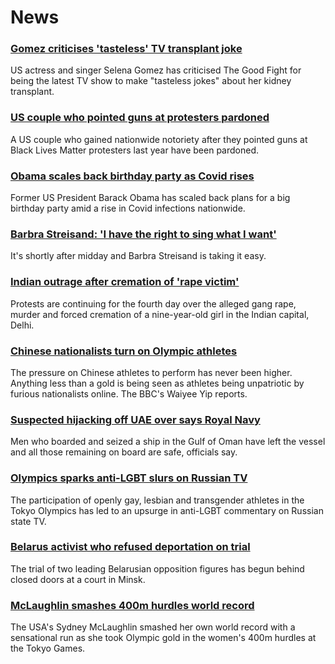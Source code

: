 # News
### [Gomez criticises 'tasteless' TV transplant joke](https://www.bbc.com/news/entertainment-arts-58083763)
US actress and singer Selena Gomez has criticised The Good Fight for being the latest TV show to make "tasteless jokes" about her kidney transplant.
### [US couple who pointed guns at protesters pardoned](https://www.bbc.com/news/world-us-canada-58083772)
A US couple who gained nationwide notoriety after they pointed guns at Black Lives Matter protesters last year have been pardoned.
### [Obama scales back birthday party as Covid rises](https://www.bbc.com/news/world-us-canada-58083780)
Former US President Barack Obama has scaled back plans for a big birthday party amid a rise in Covid infections nationwide.
### [Barbra Streisand: 'I have the right to sing what I want'](https://www.bbc.com/news/entertainment-arts-58056164)
It's shortly after midday and Barbra Streisand is taking it easy.
### [Indian outrage after cremation of 'rape victim'](https://www.bbc.com/news/world-asia-india-58083052)
Protests are continuing for the fourth day over the alleged gang rape, murder and forced cremation of a nine-year-old girl in the Indian capital, Delhi.
### [Chinese nationalists turn on Olympic athletes](https://www.bbc.com/news/world-asia-china-58024068)
The pressure on Chinese athletes to perform has never been higher. Anything less than a gold is being seen as athletes being unpatriotic by furious nationalists online. The BBC's Waiyee Yip reports.
### [Suspected hijacking off UAE over says Royal Navy](https://www.bbc.com/news/world-middle-east-58083671)
Men who boarded and seized a ship in the Gulf of Oman have left the vessel and all those remaining on board are safe, officials say. 
### [Olympics sparks anti-LGBT slurs on Russian TV](https://www.bbc.com/news/world-europe-58029133)
The participation of openly gay, lesbian and transgender athletes in the Tokyo Olympics has led to an upsurge in anti-LGBT commentary on Russian state TV.
### [Belarus activist who refused deportation on trial](https://www.bbc.com/news/world-europe-58083672)
The trial of two leading Belarusian opposition figures has begun behind closed doors at a court in Minsk.
### [McLaughlin smashes 400m hurdles world record](https://www.bbc.com/sport/olympics/58082285)
The USA's Sydney McLaughlin smashed her own world record with a sensational run as she took Olympic gold in the women's 400m hurdles at the Tokyo Games. 
